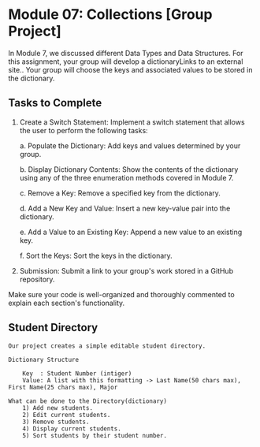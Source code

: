 # Module 07: Collections [Group Project]

In Module 7, we discussed different Data Types and Data Structures. For this assignment, your group will develop a dictionaryLinks to an external site.. Your group will choose the keys and associated values to be stored in the dictionary.

## Tasks to Complete

1) Create a Switch Statement: Implement a switch statement that allows the user to perform the following tasks:

    a. Populate the Dictionary: Add keys and values determined by your group.

    b. Display Dictionary Contents: Show the contents of the dictionary using any of the three enumeration methods covered in Module 7.

    c. Remove a Key: Remove a specified key from the dictionary.

    d. Add a New Key and Value: Insert a new key-value pair into the dictionary.

    e. Add a Value to an Existing Key: Append a new value to an existing key.

    f. Sort the Keys: Sort the keys in the dictionary.

2) Submission: Submit a link to your group's work stored in a GitHub repository.

Make sure your code is well-organized and thoroughly commented to explain each section's functionality.

## Student Directory

    Our project creates a simple editable student directory.

    Dictionary Structure

        Key  : Student Number (intiger)
        Value: A list with this formatting -> Last Name(50 chars max), First Name(25 chars max), Major
    
    What can be done to the Directory(dictionary)
        1) Add new students.
        2) Edit current students.
        3) Remove students.
        4) Display current students.
        5) Sort students by their student number.
